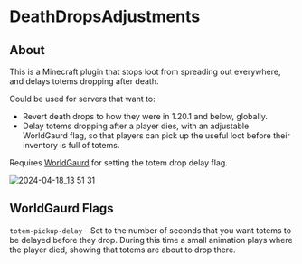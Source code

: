 # DeathDropsAdjustments

## About

This is a Minecraft plugin that stops loot from spreading out everywhere, and delays totems dropping after death.

Could be used for servers that want to:

- Revert death drops to how they were in 1.20.1 and below, globally.
- Delay totems dropping after a player dies, with an adjustable WorldGaurd flag, so that players can pick up the useful loot before their inventory is full of totems.

Requires [WorldGaurd](https://dev.bukkit.org/projects/worldguard) for setting the totem drop delay flag.

![2024-04-18_13 51 31](https://github.com/GoldenEdit/DeathDropsAdjustments/assets/45533337/ae631513-0d28-4a11-89d7-b9153e5964c6)


## WorldGaurd Flags

`totem-pickup-delay` - Set to the number of seconds that you want totems to be delayed before they drop. During this time a small animation plays where the player died, showing that totems are about to drop there.




